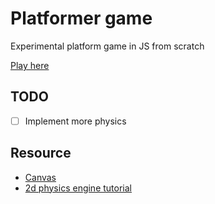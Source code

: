 # Platformer game

Experimental platform game in JS from scratch

[Play here](https://alicelieutier.github.io/platformer/)

## TODO

- [ ] Implement more physics

## Resource
- [Canvas](https://developer.mozilla.org/en-US/docs/Web/API/Canvas_API/Tutorial)
- [2d physics engine tutorial](https://developer.ibm.com/tutorials/wa-build2dphysicsengine/)
